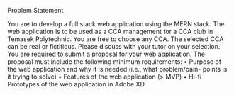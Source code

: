 Problem Statement

You are to develop a full stack web application using the MERN stack. The web
application is to be used as a CCA management for a CCA club in Temasek
Polytechnic.
You are free to choose any CCA. The selected CCA can be real or fictitious. Please
discuss with your tutor on your selection.
You are required to submit a proposal for your web application. The proposal must
include the following minimum requirements:
• Purpose of the web application and why it is needed (i.e., what problem/pain-
points is it trying to solve)
• Features of the web application (> MVP)
• Hi-fi Prototypes of the web application in Adobe XD

